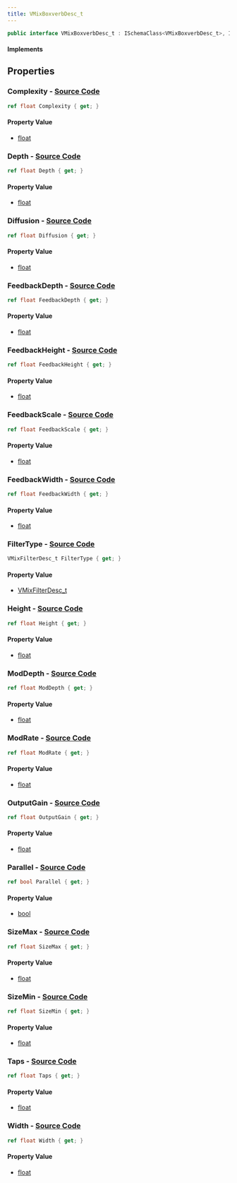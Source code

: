 ```yaml
---
title: VMixBoxverbDesc_t
---
```


```csharp
public interface VMixBoxverbDesc_t : ISchemaClass<VMixBoxverbDesc_t>, ISchemaField, ISchemaClass, INativeHandle
```

#### Implements

## Properties

### **Complexity** - [Source Code](https://github.com/swiftly-solution/swiftlys2/blob/main/managed/src/SwiftlyS2.Generated/Schemas/Interfaces/VMixBoxverbDesc_t.cs#L20)

```csharp
ref float Complexity { get; }
```

#### Property Value

- [float](https://learn.microsoft.com/dotnet/api/system.single)

### **Depth** - [Source Code](https://github.com/swiftly-solution/swiftlys2/blob/main/managed/src/SwiftlyS2.Generated/Schemas/Interfaces/VMixBoxverbDesc_t.cs#L36)

```csharp
ref float Depth { get; }
```

#### Property Value

- [float](https://learn.microsoft.com/dotnet/api/system.single)

### **Diffusion** - [Source Code](https://github.com/swiftly-solution/swiftlys2/blob/main/managed/src/SwiftlyS2.Generated/Schemas/Interfaces/VMixBoxverbDesc_t.cs#L22)

```csharp
ref float Diffusion { get; }
```

#### Property Value

- [float](https://learn.microsoft.com/dotnet/api/system.single)

### **FeedbackDepth** - [Source Code](https://github.com/swiftly-solution/swiftlys2/blob/main/managed/src/SwiftlyS2.Generated/Schemas/Interfaces/VMixBoxverbDesc_t.cs#L44)

```csharp
ref float FeedbackDepth { get; }
```

#### Property Value

- [float](https://learn.microsoft.com/dotnet/api/system.single)

### **FeedbackHeight** - [Source Code](https://github.com/swiftly-solution/swiftlys2/blob/main/managed/src/SwiftlyS2.Generated/Schemas/Interfaces/VMixBoxverbDesc_t.cs#L42)

```csharp
ref float FeedbackHeight { get; }
```

#### Property Value

- [float](https://learn.microsoft.com/dotnet/api/system.single)

### **FeedbackScale** - [Source Code](https://github.com/swiftly-solution/swiftlys2/blob/main/managed/src/SwiftlyS2.Generated/Schemas/Interfaces/VMixBoxverbDesc_t.cs#L38)

```csharp
ref float FeedbackScale { get; }
```

#### Property Value

- [float](https://learn.microsoft.com/dotnet/api/system.single)

### **FeedbackWidth** - [Source Code](https://github.com/swiftly-solution/swiftlys2/blob/main/managed/src/SwiftlyS2.Generated/Schemas/Interfaces/VMixBoxverbDesc_t.cs#L40)

```csharp
ref float FeedbackWidth { get; }
```

#### Property Value

- [float](https://learn.microsoft.com/dotnet/api/system.single)

### **FilterType** - [Source Code](https://github.com/swiftly-solution/swiftlys2/blob/main/managed/src/SwiftlyS2.Generated/Schemas/Interfaces/VMixBoxverbDesc_t.cs#L30)

```csharp
VMixFilterDesc_t FilterType { get; }
```

#### Property Value

- [VMixFilterDesc_t](/docs/api/shared/schemadefinitions/vmixfilterdesc_t)

### **Height** - [Source Code](https://github.com/swiftly-solution/swiftlys2/blob/main/managed/src/SwiftlyS2.Generated/Schemas/Interfaces/VMixBoxverbDesc_t.cs#L34)

```csharp
ref float Height { get; }
```

#### Property Value

- [float](https://learn.microsoft.com/dotnet/api/system.single)

### **ModDepth** - [Source Code](https://github.com/swiftly-solution/swiftlys2/blob/main/managed/src/SwiftlyS2.Generated/Schemas/Interfaces/VMixBoxverbDesc_t.cs#L24)

```csharp
ref float ModDepth { get; }
```

#### Property Value

- [float](https://learn.microsoft.com/dotnet/api/system.single)

### **ModRate** - [Source Code](https://github.com/swiftly-solution/swiftlys2/blob/main/managed/src/SwiftlyS2.Generated/Schemas/Interfaces/VMixBoxverbDesc_t.cs#L26)

```csharp
ref float ModRate { get; }
```

#### Property Value

- [float](https://learn.microsoft.com/dotnet/api/system.single)

### **OutputGain** - [Source Code](https://github.com/swiftly-solution/swiftlys2/blob/main/managed/src/SwiftlyS2.Generated/Schemas/Interfaces/VMixBoxverbDesc_t.cs#L46)

```csharp
ref float OutputGain { get; }
```

#### Property Value

- [float](https://learn.microsoft.com/dotnet/api/system.single)

### **Parallel** - [Source Code](https://github.com/swiftly-solution/swiftlys2/blob/main/managed/src/SwiftlyS2.Generated/Schemas/Interfaces/VMixBoxverbDesc_t.cs#L28)

```csharp
ref bool Parallel { get; }
```

#### Property Value

- [bool](https://learn.microsoft.com/dotnet/api/system.boolean)

### **SizeMax** - [Source Code](https://github.com/swiftly-solution/swiftlys2/blob/main/managed/src/SwiftlyS2.Generated/Schemas/Interfaces/VMixBoxverbDesc_t.cs#L16)

```csharp
ref float SizeMax { get; }
```

#### Property Value

- [float](https://learn.microsoft.com/dotnet/api/system.single)

### **SizeMin** - [Source Code](https://github.com/swiftly-solution/swiftlys2/blob/main/managed/src/SwiftlyS2.Generated/Schemas/Interfaces/VMixBoxverbDesc_t.cs#L18)

```csharp
ref float SizeMin { get; }
```

#### Property Value

- [float](https://learn.microsoft.com/dotnet/api/system.single)

### **Taps** - [Source Code](https://github.com/swiftly-solution/swiftlys2/blob/main/managed/src/SwiftlyS2.Generated/Schemas/Interfaces/VMixBoxverbDesc_t.cs#L48)

```csharp
ref float Taps { get; }
```

#### Property Value

- [float](https://learn.microsoft.com/dotnet/api/system.single)

### **Width** - [Source Code](https://github.com/swiftly-solution/swiftlys2/blob/main/managed/src/SwiftlyS2.Generated/Schemas/Interfaces/VMixBoxverbDesc_t.cs#L32)

```csharp
ref float Width { get; }
```

#### Property Value

- [float](https://learn.microsoft.com/dotnet/api/system.single)


